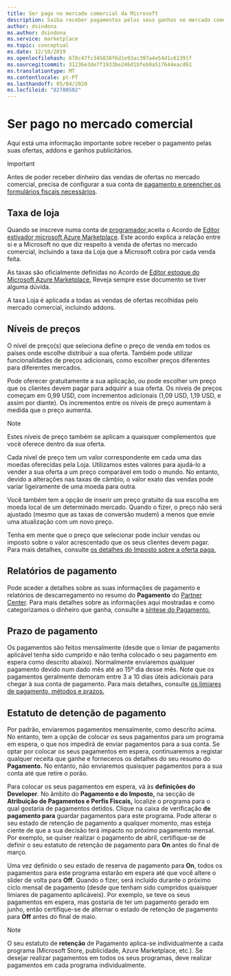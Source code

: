 ```yaml
---
title: Ser pago no mercado comercial da Microsoft
description: Saiba receber pagamentos pelos seus ganhos no mercado comercial da Microsoft.
author: dsindona
ms.author: dsindona
ms.service: marketplace
ms.topic: conceptual
ms.date: 12/10/2019
ms.openlocfilehash: 678c47fc345838f6d1e93ac397a4e54d1c61391f
ms.sourcegitcommit: 31236e3de7f1933be246d1bfeb9a517644eacd61
ms.translationtype: MT
ms.contentlocale: pt-PT
ms.lasthandoff: 05/04/2020
ms.locfileid: "82780502"
---
```

# <a name="getting-paid-in-commercial-marketplace"></a>Ser pago no mercado comercial

Aqui está uma informação importante sobre receber o pagamento pelas suas ofertas, addons e ganhos publicitários.

> [!IMPORTANT]
> Antes de poder receber dinheiro das vendas de ofertas no mercado comercial, precisa de configurar a sua conta de [pagamento e preencher os formulários fiscais necessários](set-up-your-payout-account-tax-forms.md).

## <a name="store-fee"></a>Taxa de loja

Quando se inscreve numa conta de [programador,](https://go.microsoft.com/fwlink/p/?LinkID=615100)aceita o Acordo de [Editor estivador microsoft Azure Marketplace](https://go.microsoft.com/fwlink/p/?LinkID=699560). Este acordo explica a relação entre si e a Microsoft no que diz respeito à venda de ofertas no mercado comercial, incluindo a taxa da Loja que a Microsoft cobra por cada venda feita.

As taxas são oficialmente definidas no Acordo de [Editor estoque do Microsoft Azure Marketplace.](https://go.microsoft.com/fwlink/p/?LinkID=699560) Reveja sempre esse documento se tiver alguma dúvida.

A taxa Loja é aplicada a todas as vendas de ofertas recolhidas pelo mercado comercial, incluindo addons.

## <a name="price-tiers"></a>Níveis de preços

O nível de preço(s) que seleciona define o preço de venda em todos os países onde escolhe distribuir a sua oferta. Também pode utilizar funcionalidades de preços adicionais, como escolher preços diferentes para diferentes mercados.

Pode oferecer gratuitamente a sua aplicação, ou pode escolher um preço que os clientes devem pagar para adquirir a sua oferta. Os níveis de preços começam em 0,99 USD, com incrementos adicionais (1,09 USD, 1,19 USD, e assim por diante). Os incrementos entre os níveis de preço aumentam à medida que o preço aumenta.

> [!NOTE] 
> Estes níveis de preço também se aplicam a quaisquer complementos que você oferece dentro da sua oferta.

Cada nível de preço tem um valor correspondente em cada uma das moedas oferecidas pela Loja. Utilizamos estes valores para ajudá-lo a vender a sua oferta a um preço comparável em todo o mundo. No entanto, devido a alterações nas taxas de câmbio, o valor exato das vendas pode variar ligeiramente de uma moeda para outra.

Você também tem a opção de inserir um preço gratuito da sua escolha em moeda local de um determinado mercado. Quando o fizer, o preço não será ajustado (mesmo que as taxas de conversão mudem) a menos que envie uma atualização com um novo preço. 

Tenha em mente que o preço que selecionar pode incluir vendas ou imposto sobre o valor acrescentado que os seus clientes devem pagar. Para mais detalhes, consulte [os detalhes do Imposto sobre a oferta paga.](tax-details-paid-transactions.md)


## <a name="payout-reporting"></a>Relatórios de pagamento

Pode aceder a detalhes sobre as suas informações de pagamento e relatórios de descarregamento no resumo do **Pagamento** do [Partner Center](https://partner.microsoft.com/dashboard). Para mais detalhes sobre as informações aqui mostradas e como categorizamos o dinheiro que ganha, consulte a [síntese do Pagamento.](payout-summary-overview.md)


## <a name="payout-time-frame"></a>Prazo de pagamento

Os pagamentos são feitos mensalmente (desde que o limiar de pagamento aplicável tenha sido cumprido e não tenha colocado o seu pagamento em espera como descrito abaixo). Normalmente enviaremos qualquer pagamento devido num dado mês até ao 15º dia desse mês. Note que os pagamentos geralmente demoram entre 3 a 10 dias úteis adicionais para chegar à sua conta de pagamento. Para mais detalhes, consulte [os limiares de pagamento, métodos e prazos.](payment-thresholds-methods-timeframes.md)

##  <a name="payout-hold-status"></a>Estatuto de detenção de pagamento

Por padrão, enviaremos pagamentos mensalmente, como descrito acima. No entanto, tem a opção de colocar os seus pagamentos para um programa em espera, o que nos impedirá de enviar pagamentos para a sua conta. Se optar por colocar os seus pagamentos em espera, continuaremos a registar qualquer receita que ganhe e forneceros os detalhes do seu resumo do **Pagamento.** No entanto, não enviaremos quaisquer pagamentos para a sua conta até que retire o porão.

Para colocar os seus pagamentos em espera, vá às **definições do Developer**. No âmbito do **Pagamento e do Imposto,** na secção de **Atribuição de Pagamentos e Perfis Fiscais,** localize o programa para o qual gostaria de pagamentos detidos. Clique na caixa de verificação **de pagamento para** guardar pagamentos para este programa. Pode alterar o seu estado de retenção de pagamento a qualquer momento, mas esteja ciente de que a sua decisão terá impacto no próximo pagamento mensal. Por exemplo, se quiser realizar o pagamento de abril, certifique-se de definir o seu estatuto de retenção de pagamento para **On** antes do final de março.

Uma vez definido o seu estado de reserva de pagamento para **On**, todos os pagamentos para este programa estarão em espera até que você altere o slider de volta para **Off**. Quando o fizer, será incluído durante o próximo ciclo mensal de pagamento (desde que tenham sido cumpridos quaisquer limiares de pagamento aplicáveis). Por exemplo, se teve os seus pagamentos em espera, mas gostaria de ter um pagamento gerado em junho, então certifique-se de alternar o estado de retenção de pagamento para **Off** antes do final de maio.

> [!NOTE]
> O seu estatuto de **retenção** de Pagamento aplica-se individualmente a cada programa (Microsoft Store, publicidade, Azure Marketplace, etc.). Se desejar realizar pagamentos em todos os seus programas, deve realizar pagamentos em cada programa individualmente.
